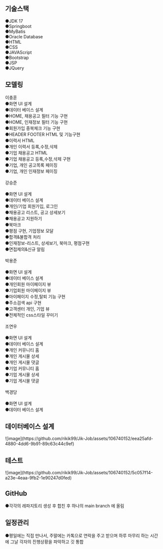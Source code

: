 <h2>기술스택</h2>
●JDK 17<br>
●Springboot<br>
●MyBatis<br>
●Oracle Database<br>
●HTML<br>
●CSS<br>
●JAVAScript<br>
●Bootstrap<br>
●JSP<br>
●JQuery<br>


<h2>모델링</h2>
이충훈<br>
●화면 UI 설계<br>
●데이터 베이스 설계<br>
●HOME, 채용공고 필터 기능 구현<br>
●HOME, 인재정보 필터 기능 구현<br>
●회원가입 중복체크 기능 구현<br>
●HEADER FOOTER HTML 및 기능구현<br>
●이력서 HTML<br>
●개인 이력서 등록,수정,삭제<br>
●기업 채용공고 HTML<br>
●기업 채용공고 등록,수정,삭제 구현<br>
●기업, 개인 공고목록 페이징<br>
●기업, 개인 인재정보 페이징<br>
<br>
강승준<br>
<br>
●화면 UI 설계<br>
●데이터 베이스 설계<br>
●개인/기업 회원가입, 로그인<br>
●채용공고 리스트, 공고 상세보기<br>
●채용공고 지원하기<br>
●북마크<br>
●평점 구현, 기업정보 모달<br>
●합격&불합격 처리<br>
●인재정보-리스트, 상세보기, 북마크, 평점구현<br>
●면접제의&신규 알림<br>
<br>
박용준<br>
<br>
●화면 UI 설계<br>
●데이터 베이스 설계<br>
●개인회원 마이페이지 뷰<br>
●기업회원 마이페이지 뷰<br>
●마이페이지 수정,탈퇴 기능 구현<br>
●주소검색 api 구현<br>
●고객센터 개인, 기업 뷰<br>
●전체적인 css스타일 꾸미기<br>
<br>
조연우<br>
<br>
●화면 UI 설계<br>
●데이터 베이스 설계<br>
●개인 커뮤니티 홈<br>
●개인 게시물 상세<br>
●개인 게시물 댓글<br>
●기업 커뮤니티 홈<br>
●기업 게시물 상세<br>
●기업 게시물 댓글<br>
<br>
백경당<br>
<br>
●화면 UI 설계<br>
●데이터 베이스 설계<br>

<h2>데이터베이스 설계</h2>
![image](https://github.com/rikik99/Jik-Job/assets/106740152/eea25afd-4880-4dd6-9b91-89c63c44c9ef)

<h2>테스트</h2>
![image](https://github.com/rikik99/Jik-Job/assets/106740152/5c057f14-a23e-4eaa-9fb2-1e90247d0fed)

<h2>GitHub</h2>
●각각의 레파지토리 생성 후 합친 후 하나의 main branch 에 올림

<h2>일정관리</h2>
●평일에는 직접 만나서, 주말에는 카톡으로 연락을 주고 받으며 하루 마무리 하는 시간에 그날 각자의 진행상황을 파악하고 깃 통합

